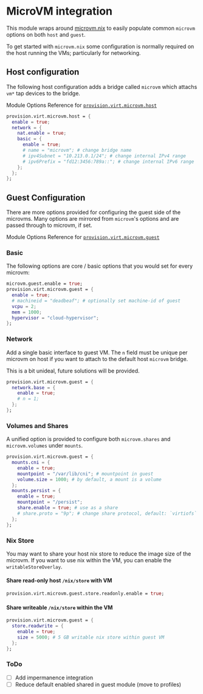 # MicroVM integration

This module wraps around [microvm.nix](https://github.com/astro/microvm.nix) to
easily populate common `microvm` options on both `host` and `guest`.

To get started with `microvm.nix` some configuration is normally required on the host
running the VMs; particularly for networking.

## Host configuration

The following host configuration adds a bridge called `microvm` which attachs
`vm*` tap devices to the bridge.

Module Options Reference for [`provision.virt.microvm.host`](../../options/nixos-all-options.md#provisionvirtmicrovmhostenable)

```nix
provision.virt.microvm.host = {
  enable = true;
  network = {
    nat.enable = true;
    basic = {
      enable = true;
      # name = "microvm"; # change bridge name
      # ipv4Subnet = "10.213.0.1/24"; # change internal IPv4 range
      # ipv6Prefix = "fd12:3456:789a::"; # change internal IPv6 range
    };
  };
};
```

## Guest Configuration

There are more options provided for configuring the guest side of the microvms.
Many options are mirrored from `microvm`'s options and are passed through to microvm, if set.

Module Options Reference for [`provision.virt.microvm.guest`](../../options/nixos-all-options.md#provisionvirtmicrovmguestenable)

### Basic

The following options are core / basic options that you would set for every microvm:
```nix
microvm.guest.enable = true;
provision.virt.microvm.guest = {
  enable = true;
  # machineid = "deadbeaf"; # optionally set machine-id of guest
  vcpu = 2;
  mem = 1000;
  hypervisor = "cloud-hypervisor";
};
```

### Network

Add a single basic interface to guest VM. The `n` field must be unique per microvm on host
if you want to attach to the default host `microvm` bridge.

This is a bit unideal, future solutions will be provided.

```nix
provision.virt.microvm.guest = {
  network.base = {
    enable = true;
    # n = 1;
  };
};
```

### Volumes and Shares

A unified option is provided to configure both `microvm.shares` and `microvm.volumes` under
`mounts`.

```nix
provision.virt.microvm.guest = {
  mounts.cni = {
    enable = true;
    mountpoint = "/var/lib/cni"; # mountpoint in guest
    volume.size = 1000; # by default, a mount is a volume
  };
  mounts.persist = {
    enable = true;
    mountpoint = "/persist";
    share.enable = true; # use as a share
    # share.proto = "9p"; # change share protocol, default: `virtiofs`
  };
};
```

### Nix Store

You may want to share your host nix store to reduce the image size of the microvm.
If you  want to use nix within the VM, you can enable the `writableStoreOverlay`.

#### Share read-only host `/nix/store` with VM

```nix
provision.virt.microvm.guest.store.readonly.enable = true;
```

#### Share writeable `/nix/store` within the VM

```nix
provision.virt.microvm.guest = {
  store.readwrite = {
    enable = true;
    size = 5000; # 5 GB writable nix store within guest VM
  };
};
```

### ToDo

  - [ ] Add impermanence integration
  - [ ] Reduce default enabled shared in guest module (move to profiles)
